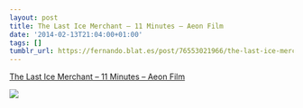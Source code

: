```yaml
---
layout: post
title: The Last Ice Merchant – 11 Minutes – Aeon Film
date: '2014-02-13T21:04:00+01:00'
tags: []
tumblr_url: https://fernando.blat.es/post/76553021966/the-last-ice-merchant-11-minutes-aeon-film
---
```

[The Last Ice Merchant – 11 Minutes – Aeon Film](http://aeon.co/film/the-last-ice-merchant/)  

![](http://aeon.co/film/wp-content/uploads/2014/02/THE-LAST-ICE-MERCHANT-1000x532.jpg)
